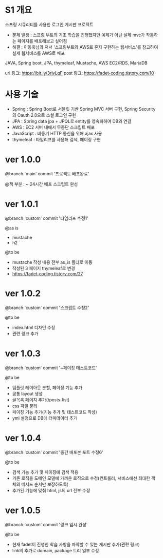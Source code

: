 # S1 개요
스프링 시큐리티를 사용한 로그인 게시판 프로젝트

- 문제 발생 : 스프링 부트의 기초 학습을 진행했지만 예제가 아닌 실제 mvc가 작동하는 페이지를 배포해보고 싶어짐 
- 해결 : 이동욱님의 저서 '스프링부트와 AWS로 혼자 구현하는 웹서비스'를 참고하여 실제 웹서비스를 AWS로 배포

JAVA, Spring boot, JPA, thymeleaf, Mustache, AWS EC2/RDS, MariaDB

url 링크: https://bit.ly/3rlvLqF
post 링크: https://fadet-coding.tistory.com/10

# 사용 기술

- Spring : Spring Boot로 서블릿 기반 Spring MVC 서버 구현, Spring Security의 Oauth 2.0으로 소셜 로그인 구현
- JPA : Spring data jpa + JPQL로 entity를 영속화하여 DB와 연결
- AWS : EC2 서버 내에서 무중단 스크립트 배포
- JavaScript : 비동기 HTTP 통신을 위해 ajax 사용
- thymeleaf : 타임리프를 사용해 검색, 페이징 구현

# ver 1.0.0
@branch 'main' commit '프로젝트 배포완료'

@책 부분 : ~ 24시간 배포 스크립트 완성

# ver 1.0.1
@branch 'custom' commit '타임리프 수정1'

@as is
- mustache
- h2

@to be
- mustache 작성 내용 전부 as_is 폴더로 이동
- 작성된 3 페이지 thymeleaf로 변경
- https://fadet-coding.tistory.com/27

# ver 1.0.2
@branch 'custom' commit '스크립트 수정2'

@to be
- index.html 디자인 수정
- 관련 링크 추가

# ver 1.0.3
@branch 'custom' commit '~페이징 테스트코드'

@to be
- 템플릿 레이아웃 분할, 페이징 기능 추가 
- 공통 layout 생성
- 글목록 페이지 추가(/posts-list)
- css 파일 분리
- 페이징 기능 추가(기능 추가 및 테스트코드 작성)
- yml 설정으로 DB에 더미데이터 추가

# ver 1.0.4
@branch 'custom' commit '중간 배포본 포트 수정6'

@to be
- 검색 기능 추가 및 페이징에 검색 적용
- 기존 로직을 도메인 모델에 가까운 로직으로 수정(컨트롤러, 서비스에선 최대한 객체의 메서드 순서만 보장하도록)
- 추가된 기능에 맞춰 html, js의 url 전부 수정

# ver 1.0.5
@branch 'custom' commit '링크 임시 완성'

@to be
- 현재 fadet이 진행한 학습 사항을 파악할 수 있는 게시판 추가(관련 링크)
- link의 추가로 domain, package 트리 일부 수정

